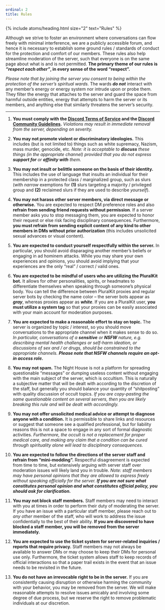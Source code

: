 ```yaml
---
ordinal: 2
title: Rules
---
```


{% include atoms/heading.html size="2" text="Rules" %}

Although we strive to foster an environment where conversations can flow freely with minimal interference, we are a publicly accessible forum, and hence it is necessary to establish some ground rules / standards of conduct for the protection and comfort of our members. These rules also help streamline moderation of the server, such that everyone is on the same page about what is and is not permitted. **The primary theme of our rules is *“respect each other”*, in every sense of the word “respect”.**

*Please note that by joining the server you consent to being within the protection of the server’s spiritual wards.* The wards **_do not_** interact with any member’s energy or energy system nor intrude upon or probe them. They filter the energy that attaches to the server and guard the space from harmful outside entities, energy that attempts to harm the server or its members, and anything else that similarly threatens the server’s security.

---

1. **You must comply with the [Discord Terms of Service](https://discord.com/terms) and the [Discord Community Guidelines](https://discord.com/guidelines).** *Violations may result in immediate removal from the server, depending on severity.*

2. **You may not promote violent or discriminatory ideologies.** This includes (but is not limited to) things such as white supremacy, Nazism, mass murder, genocide, etc. _Note: it is acceptable to **discuss** these things (in the appropriate channel) provided that you do not express **support for** or **affinity with** them._

3. **You may not insult or belittle someone on the basis of their identity.** This includes the use of language that insults an individual for their membership in a protected class / marginalized group, such as slurs (with *narrow* exemptions for **(1)** slurs targeting a majority / privileged group and **(2)** reclaimed slurs if they are used to describe *yourself*).

4. **You may not harass other server members, via direct message or otherwise.** You are expected to respect DM preference roles and also **refrain from sending friend requests without permission**. If a server member asks you to stop messaging them, you are expected to honor their request or else risk facing disciplinary consequences. Furthermore, **you must refrain from sending explicit content of any kind to other members in DMs without prior authorization** (this includes unsolicited sexual advances or visual content).

5. **You are expected to conduct yourself respectfully within the server.** In particular, you should avoid disparaging another member’s beliefs or engaging in ad hominem attacks. While you may share your own experiences and opinions, you should avoid implying that your experiences are the only “real” / correct / valid ones.

6. **You are expected to be mindful of users who are utilizing the PluralKit bot.** It allows for other personalities, spirits, or headmates to differentiate themselves when speaking through someone’s physical body. You can tell the difference between PluralKit proxies and regular server bots by checking the name color – the server bots appear as ***gray***, whereas proxies appear as ***white***. If you are a PluralKit user, **you must utilize a system tag** so that your proxies can be easily associated with your main account for moderation purposes.

7. **You are expected to make a reasonable effort to stay on topic.** The server is organized by topic / interest, so you should move conversations to the appropriate channel when it makes sense to do so. _In particular, conversations of a **sensitive** or **NSFW** nature, e.g. describing mental health challenges or self-harm ideation, or discussions of sex and / or drugs, should be constrained to the appropriate channels. **Please note that NSFW channels require an opt-in access role.**_

8. **You may not spam.** The Night House is not a platform for spreading questionable “messages” or dumping useless content without engaging with the main subject of the server, which is occultism. This is naturally a subjective matter that will be dealt with according to the discretion of the staff, but generally you should balance your quantity of “shitposting” with quality discussion of occult topics. *If you are copy-pasting the same questionable content on several servers, then you are likely breaking this rule and will be dealt with accordingly.*

9. **You may not offer unsolicited medical advice or attempt to diagnose anyone with a condition.** It is permissible to share links and resources or suggest that someone see a qualified professional, but for liability reasons this is not a space to engage in any sort of formal diagnostic activities. *Furthermore, the occult is not a replacement for proper medical care, and making any claim that a condition can be cured through spirituality alone will lead to disciplinary consequences.*

10. **You are expected to follow the directions of the server staff and refrain from “mini-modding”.** Respectful disagreement is expected from time to time, but extensively arguing with server staff over moderation issues will likely land you in trouble. _Note: staff members may have personal opinions that they are allowed to express freely without speaking officially for the server. **If you are not sure what constitutes personal opinion and what constitutes official policy, you should ask for clarification.**_

11. **You may not block staff members.** Staff members may need to interact with you at times in order to perform their duty of moderating the server. If you have an issue with a particular staff member, please reach out to *any other* member of the staff, who will work to address the issue confidentially to the best of their ability. **If you are discovered to have blocked a staff member, you will be removed from the server immediately.**

12. **You are expected to use the ticket system for server-related inquiries / reports that require privacy.** Staff members may not always be available to answer DMs or may choose to keep their DMs for personal use only. Furthermore, the ticket system allows staff to keep records of official interactions so that a paper trail exists in the event that an issue needs to be revisited in the future.

13. **You do not have an irrevocable right to be in the server.** If you are consistently causing disruption or otherwise harming the community with your behavior, you may be removed from the server. We will make reasonable attempts to resolve issues amicably and involving some degree of due process, but we reserve the right to remove problematic individuals at our discretion.
